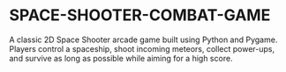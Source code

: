 # SPACE-SHOOTER-COMBAT-GAME
A classic 2D Space Shooter arcade game built using Python and Pygame. Players control a spaceship, shoot incoming meteors, collect power-ups, and survive as long as possible while aiming for a high score.
